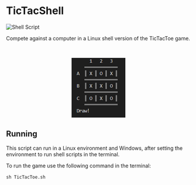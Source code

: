 # TicTacShell
![Shell Script](https://img.shields.io/badge/shell_script-%23121011.svg?style=for-the-badge&logo=gnu-bash&logoColor=white)

Compete against a computer in a Linux shell version of the TicTacToe game.

<br/>
<div align="center">
  <p>
    <img src="preview.png"/>
  </p>
</div>

## Running
This script can run in a Linux environment and Windows, after setting the environment to run shell scripts in the terminal.

To run the game use the following command in the terminal:

```
sh TicTacToe.sh
```